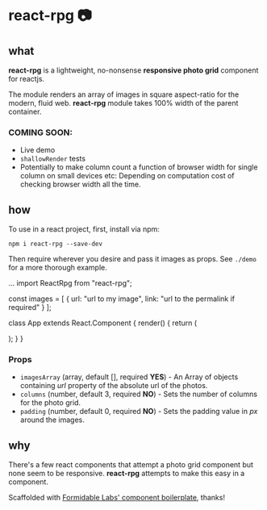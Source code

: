 react-rpg 📷
===========================

## what
**react-rpg** is a lightweight, no-nonsense **responsive photo grid** component for reactjs.

The module renders an array of images in square aspect-ratio for the modern, fluid web. **react-rpg** module takes 100% width of the parent container.

### COMING SOON:
- Live demo
- `shallowRender` tests
- Potentially to make column count a function of browser width for single column on small devices etc: Depending on computation cost of checking browser width all the time.

## how

To use in a react project, first, install via npm:

`npm i react-rpg --save-dev`

Then require wherever you desire and pass it images as props. See `./demo` for a more thorough example.

  ...
  import ReactRpg from "react-rpg";
  
  const images = [
    {
      url: "url to my image",
      link: "url to the permalink if required"
    }
  ];
  
  
  class App extends React.Component {
    render() {
      return (
        <div className="myApp">
          <ReactRpg imagesArray={images} columns={3} padding={10} />
        </div>
      );
    }
  }

### Props
- `imagesArray` (array, default [], required **YES**) - An Array of objects containing *url* property of the absolute url of the photos.
- `columns` (number, default 3, required **NO**) - Sets the number of columns for the photo grid.
- `padding` (number, default 0, required **NO**) - Sets the padding value in *px* around the images.

## why

There's a few react components that attempt a photo grid component but none seem to be responsive. **react-rpg** attempts to make this easy in a component.

Scaffolded with [Formidable Labs' component boilerplate](https://github.com/FormidableLabs/formidable-react-component-boilerplate), thanks!